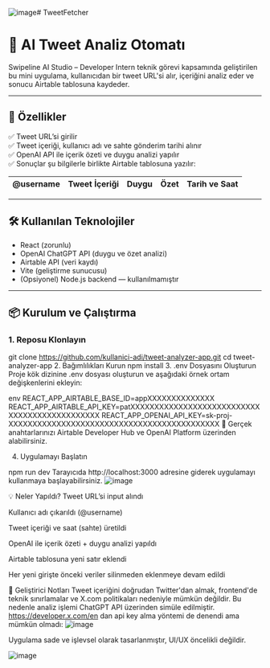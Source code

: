 ![image](https://github.com/user-attachments/assets/0eec7ddd-9b0c-46f4-93c4-800792618241)# TweetFetcher
# 🧠 AI Tweet Analiz Otomatı

Swipeline AI Studio – Developer Intern teknik görevi kapsamında geliştirilen bu mini uygulama, kullanıcıdan bir tweet URL'si alır, içeriğini analiz eder ve sonucu Airtable tablosuna kaydeder.

---

## 🚀 Özellikler

✅ Tweet URL’si girilir  
✅ Tweet içeriği, kullanıcı adı ve sahte gönderim tarihi alınır  
✅ OpenAI API ile içerik özeti ve duygu analizi yapılır  
✅ Sonuçlar şu bilgilerle birlikte Airtable tablosuna yazılır:

| @username | Tweet İçeriği | Duygu | Özet | Tarih ve Saat |
|-----------|---------------|-------|------|----------------|

---

## 🛠️ Kullanılan Teknolojiler

- React (zorunlu)
- OpenAI ChatGPT API (duygu ve özet analizi)
- Airtable API (veri kaydı)
- Vite (geliştirme sunucusu)
- (Opsiyonel) Node.js backend — kullanılmamıştır

---

## 📦 Kurulum ve Çalıştırma

### 1. Reposu Klonlayın


git clone https://github.com/kullanici-adi/tweet-analyzer-app.git
cd tweet-analyzer-app
2. Bağımlılıkları Kurun
npm install
3. .env Dosyasını Oluşturun
Proje kök dizinine .env dosyası oluşturun ve aşağıdaki örnek ortam değişkenlerini ekleyin:

env
REACT_APP_AIRTABLE_BASE_ID=appXXXXXXXXXXXXXX
REACT_APP_AIRTABLE_API_KEY=patXXXXXXXXXXXXXXXXXXXXXXXXXXXXXXXXXXXXXXXXXXXXXX
REACT_APP_OPENAI_API_KEY=sk-proj-XXXXXXXXXXXXXXXXXXXXXXXXXXXXXXXXXXXXXXXXXXXX
📌 Gerçek anahtarlarınızı Airtable Developer Hub ve OpenAI Platform üzerinden alabilirsiniz.

4. Uygulamayı Başlatın

npm run dev
Tarayıcıda http://localhost:3000 adresine giderek uygulamayı kullanmaya başlayabilirsiniz.
![image](https://github.com/user-attachments/assets/c4e012ac-5054-4252-b29a-e1ab4208d678)


💡 Neler Yapıldı?
 Tweet URL’si input alındı

 Kullanıcı adı çıkarıldı (@username)

 Tweet içeriği ve saat (sahte) üretildi

 OpenAI ile içerik özeti + duygu analizi yapıldı

 Airtable tablosuna yeni satır eklendi

 Her yeni girişte önceki veriler silinmeden eklenmeye devam edildi

🧪 Geliştirici Notları
Tweet içeriğini doğrudan Twitter'dan almak, frontend'de teknik sınırlamalar ve X.com politikaları nedeniyle mümkün değildir. Bu nedenle analiz işlemi ChatGPT API üzerinden simüle edilmiştir.
https://developer.x.com/en dan api key alma yöntemi de denendi ama mümkün olmadı:
![image](https://github.com/user-attachments/assets/3eb6eb5e-35f7-45fc-a68d-f770d7471db1)

Uygulama sade ve işlevsel olarak tasarlanmıştır, UI/UX öncelikli değildir.


![image](https://github.com/user-attachments/assets/8ca68964-5c2b-4068-9554-aeff9e5805f5)

